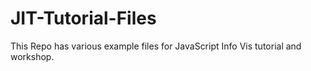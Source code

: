 # JIT-Tutorial-Files
This Repo has various example files for JavaScript Info Vis tutorial and workshop.

